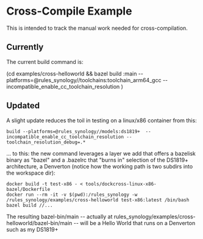# Cross-Compile Example

This is intended to track the manual work needed for cross-compilation.

## Currently

The current build command is:

(cd examples/cross-helloworld && bazel build :main --platforms=@rules_synology//toolchains:toolchain_arm64_gcc --incompatible_enable_cc_toolchain_resolution )

## Updated

A slight update reduces the toil in testing on a linux/x86 container from this:
```
build --platforms=@rules_synology//models:ds1819+  --incompatible_enable_cc_toolchain_resolution --toolchain_resolution_debug=.*
```

... to this: the new command leverages a layer we add that offers a bazelisk binary as "bazel" and a
.bazelrc that "burns in" selection of the DS1819+ architecture, a Denverton (notice how the working
path is two subdirs into the workspace dir):

```
docker build -t test-x86 - < tools/dockcross-linux-x86-bazel/Dockerfile
docker run --rm -it -v $(pwd):/rules_synology -w /rules_synology/examples/cross-helloworld test-x86:latest /bin/bash
bazel build //...
```

The resulting bazel-bin/main -- actually at rules_synology/examples/cross-helloworld/bazel-bin/main
-- will be a Hello World that runs on a Denverton such as my DS1819+
